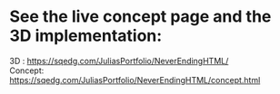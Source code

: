 # See the live concept page and the 3D implementation:  
3D : https://sqedg.com/JuliasPortfolio/NeverEndingHTML/ <br>
Concept: https://sqedg.com/JuliasPortfolio/NeverEndingHTML/concept.html
